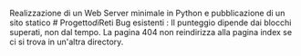 Realizzazione di un Web Server minimale in Python e pubblicazione di un sito statico
#   P r o g e t t o _ d i _ R e t i 
 
Bug esistenti :
Il punteggio dipende dai blocchi superati, non dal tempo.
La pagina 404 non reindirizza alla pagina index se ci si trova in un'altra directory.
